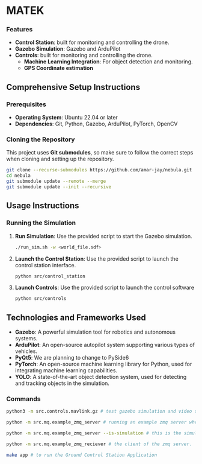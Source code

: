 # MATEK

### Features

- **Control Station**: built for monitoring and controlling the drone.
- **Gazebo Simulation**: Gazebo and ArduPilot
- **Controls**: built for monitoring and controlling the drone.
   - **Machine Learning Integration**: For object detection and monitoring.
   - **GPS Coordinate estimation**
  
## Comprehensive Setup Instructions

### Prerequisites

- **Operating System**: Ubuntu 22.04 or later
- **Dependencies**: Git, Python, Gazebo, ArduPilot, PyTorch, OpenCV

### Cloning the Repository

This project uses **Git submodules**, so make sure to follow the correct steps when cloning and setting up the repository.

```bash
git clone --recurse-submodules https://github.com/amar-jay/nebula.git
cd nebula
git submodule update --remote --merge
git submodule update --init --recursive
```


## Usage Instructions

### Running the Simulation

1. **Run Simulation**: Use the provided script to start the Gazebo simulation.
   ```bash
   ./run_sim.sh -w <world_file.sdf>
   ```

2. **Launch the Control Station**: Use the provided script to launch the control station interface.
   ```bash
   python src/control_station
   ```

3. **Launch Controls**: Use the provided script to launch the control software
   ```bash
   python src/controls
   ```


## Technologies and Frameworks Used

- **Gazebo**: A powerful simulation tool for robotics and autonomous systems.
- **ArduPilot**: An open-source autopilot system supporting various types of vehicles.
- **PyQt5**: We are planning to change to PySide6
- **PyTorch**: An open-source machine learning library for Python, used for integrating machine learning capabilities.
- **YOLO**: A state-of-the-art object detection system, used for detecting and tracking objects in the simulation.

### Commands
```bash
python3 -m src.controls.mavlink.gz # test gazebo simulation and video streaming
```

```bash
python -m src.mq.example_zmq_server # running an example zmq server where pymavlink is ported over TCP and actions and video frames sent over ZMQ

python -m src.mq.example_zmq_server --is-simulation # this is the simulation version of the zmq server
```


```bash
python -m src.mq.example_zmq_reciever # the client of the zmq server.
```

```bash
make app # to run the Ground Control Station Application
```

